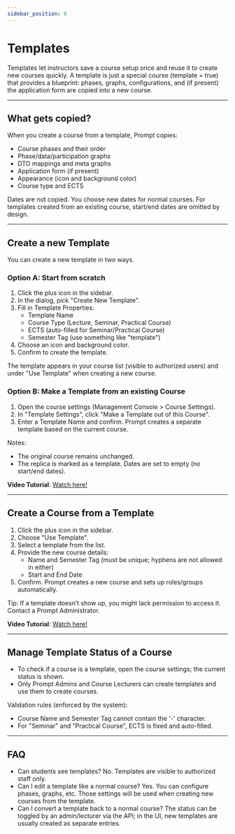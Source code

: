 ```yaml
---
sidebar_position: 6
---
```


# Templates

Templates let instructors save a course setup once and reuse it to create new courses quickly. A template is just a special course (template = true) that provides a blueprint: phases, graphs, configurations, and (if present) the application form are copied into a new course.

---

## What gets copied?

When you create a course from a template, Prompt copies:

- Course phases and their order
- Phase/data/participation graphs
- DTO mappings and meta graphs
- Application form (if present)
- Appearance (icon and background color)
- Course type and ECTS

Dates are not copied. You choose new dates for normal courses. For templates created from an existing course, start/end dates are omitted by design.

---

## Create a new Template

You can create a new template in two ways.

### Option A: Start from scratch

1. Click the plus icon in the sidebar.
2. In the dialog, pick "Create New Template".
3. Fill in Template Properties:
   - Template Name
   - Course Type (Lecture, Seminar, Practical Course)
   - ECTS (auto-filled for Seminar/Practical Course)
   - Semester Tag (use something like "template")
4. Choose an icon and background color.
5. Confirm to create the template.

The template appears in your course list (visible to authorized users) and under "Use Template" when creating a new course.

### Option B: Make a Template from an existing Course

1. Open the course settings (Management Console > Course Settings).
2. In "Template Settings", click "Make a Template out of this Course".
3. Enter a Template Name and confirm. Prompt creates a separate template based on the current course.

Notes:

- The original course remains unchanged.
- The replica is marked as a template. Dates are set to empty (no start/end dates).

**Video Tutorial**: [Watch here!](https://live.rbg.tum.de/w/artemisintro/62137)

---

## Create a Course from a Template

1. Click the plus icon in the sidebar.
2. Choose "Use Template".
3. Select a template from the list.
4. Provide the new course details:
   - Name and Semester Tag (must be unique; hyphens are not allowed in either)
   - Start and End Date
5. Confirm. Prompt creates a new course and sets up roles/groups automatically.

Tip: If a template doesn’t show up, you might lack permission to access it. Contact a Prompt Administrator.

**Video Tutorial**: [Watch here!](https://live.rbg.tum.de/w/artemisintro/62137)

---

## Manage Template Status of a Course

- To check if a course is a template, open the course settings; the current status is shown.
- Only Prompt Admins and Course Lecturers can create templates and use them to create courses.

Validation rules (enforced by the system):

- Course Name and Semester Tag cannot contain the '-' character.
- For "Seminar" and "Practical Course", ECTS is fixed and auto-filled.

---

## FAQ

- Can students see templates? No. Templates are visible to authorized staff only.
- Can I edit a template like a normal course? Yes. You can configure phases, graphs, etc. Those settings will be used when creating new courses from the template.
- Can I convert a template back to a normal course? The status can be toggled by an admin/lecturer via the API; in the UI, new templates are usually created as separate entries.
